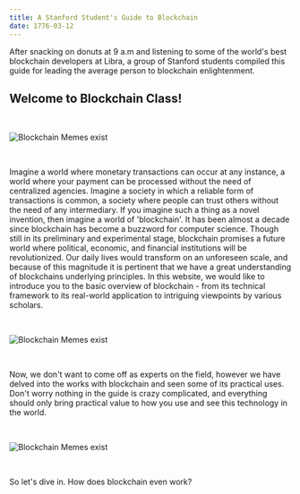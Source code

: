 ```yaml
---
title: A Stanford Student's Guide to Blockchain
date: 1776-03-12
---
```


After snacking on donuts at 9 a.m and listening to some of the world's best blockchain developers at Libra, a group of Stanford students compiled this guide for leading the average person to blockchain enlightenment.
<!-- more -->

## Welcome to Blockchain Class!
<p>&nbsp;</p>

![Blockchain Memes exist](https://www.memesmonkey.com/images/memesmonkey/3b/3bd950a24a6b8de2fc6fba79e3cb2d08.jpeg)


<p>&nbsp;</p>


Imagine a world where monetary transactions can occur at any instance, a world where your payment can be processed without the need of centralized agencies. Imagine a society in which a reliable form of transactions is common, a society where people can trust others without the need of any intermediary. If you imagine such a thing as a novel invention, then imagine a world of 'blockchain'.
It has been almost a decade since blockchain has become a buzzword for computer science. Though still in its preliminary and experimental stage, blockchain promises a future world where political, economic, and financial institutions will be revolutionized. Our daily lives would transform on an unforeseen scale, and because of this magnitude it is pertinent that we have a great understanding of blockchains underlying principles.
In this website, we would like to introduce you to the basic overview of blockchain - from its technical framework to its real-world application to intriguing viewpoints by various scholars.



<p>&nbsp;</p>



![Blockchain Memes exist](https://101blockchains.com/wp-content/uploads/2018/06/Trying-to-explain-blockchain-meme.jpg)

<p>&nbsp;</p>



Now, we don't want to come off as experts on the field, however we have delved into the works with blockchain and seen some of its practical uses. Don't worry nothing in the guide is crazy complicated, and everything should only bring practical value to how you use and see this technology in the world.


<p>&nbsp;</p>




![Blockchain Memes exist](https://media1.giphy.com/media/Xtg9ygGsjvouF7vZ1w/giphy.gif?cid=790b76117a068db83a4ea40cd3a34f034bb6d67e9ae86b43&rid=giphy.gif)

<p>&nbsp;</p>


So let's dive in. How does blockchain even work?

